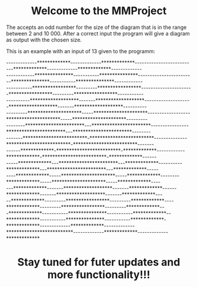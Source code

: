 <h1 align="center"> Welcome to the MMProject</h1>

The accepts an odd number for the size of the diagram that is in the range between 2 and 10 000. After a correct input the program will give a diagram as output with the chosen size.

This is an example with an input of 13 given to the programm:

<p>
-------------*************-------------*************--------------------------*************-------------*************-------------<br>
------------***************-----------***************------------------------***************-----------***************------------<br>
-----------*****************---------*****************----------------------*****************---------*****************-----------<br>
----------*******************-------*******************--------------------*******************-------*******************----------<br>
---------*********************-----*********************------------------*********************-----*********************---------<br>
--------***********************---***********************----------------***********************---***********************--------<br>
-------*************************-*************************--------------*************************-*************************-------<br>
------*************-*************************-*************------------*************-*************************-*************------<br>
-----*************---***********************---*************----------*************---***********************---*************-----<br>
----*************-----*********************-----*************--------*************-----*********************-----*************----<br>
---*************-------*******************-------*************------*************-------*******************-------*************---<br>
--*************---------*****************---------*************----*************---------*****************---------*************--<br>
-*************-----------***************-----------*************--*************-----------***************-----------*************-<br>
*************-------------*************-------------**************************-------------*************-------------*************<br></p>


<h1 align="center" fon>Stay tuned for futer updates and more functionality!!!</h1>
